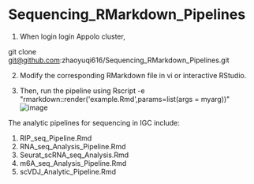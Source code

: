 # Sequencing_RMarkdown_Pipelines

1) When login login Appolo cluster,

git clone git@github.com:zhaoyuqi616/Sequencing_RMarkdown_Pipelines.git

2) Modify the corresponding RMarkdown file in vi or interactive RStudio.
 
3) Then, run the pipeline using
Rscript -e "rmarkdown::render('example.Rmd',params=list(args = myarg))"![image](https://user-images.githubusercontent.com/14132861/161566904-9a2c0d46-ccf6-4178-b18c-225d0660b5b0.png)

The analytic pipelines for sequencing in IGC include:
1. RIP_seq_Pipeline.Rmd
2. RNA_seq_Analysis_Pipeline.Rmd
3. Seurat_scRNA_seq_Analysis.Rmd
4. m6A_seq_Analysis_Pipeline.Rmd
5. scVDJ_Analytic_Pipeline.Rmd
